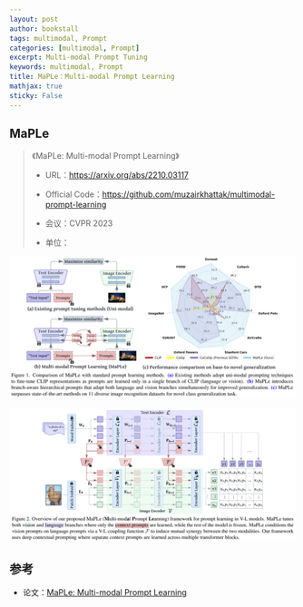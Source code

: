 ```yaml
---
layout: post
author: bookstall
tags: multimodal, Prompt
categories: [multimodal, Prompt]
excerpt: Multi-modal Prompt Tuning
keywords: multimodal, Prompt
title: MaPLe：Multi-modal Prompt Learning
mathjax: true
sticky: False
---
```



## MaPLe

> 《MaPLe: Multi-modal Prompt Learning》
>
> - URL：https://arxiv.org/abs/2210.03117
>
> - Official Code：https://github.com/muzairkhattak/multimodal-prompt-learning
>
> - 会议：CVPR 2023
>
> - 单位：


![MaPLe](/images/posts/MaPLe/MaPLe.png)

![MaPLe 框架图](/images/posts/MaPLe/MaPLe-framework.png)










## 参考

- 论文：[MaPLe: Multi-modal Prompt Learning](https://arxiv.org/abs/2210.03117)





